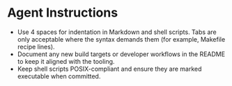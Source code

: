 # Agent Instructions

- Use 4 spaces for indentation in Markdown and shell scripts. Tabs are only acceptable where the syntax demands them (for example, Makefile recipe lines).
- Document any new build targets or developer workflows in the README to keep it aligned with the tooling.
- Keep shell scripts POSIX-compliant and ensure they are marked executable when committed.
